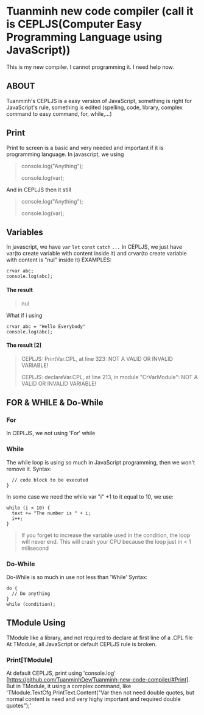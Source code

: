 # Tuanminh new code compiler (call it is CEPLJS(Computer Easy Programming Language using JavaScript))
This is my new compiler. I cannot programming it. I need help now.
## ABOUT
Tuanminh's CEPLJS is a easy version of JavaScript, something is right for JavaScript's rule, something is edited (spelling, code, library, complex command to easy command, for, while,...)
## Print
Print to screen is a basic and very needed and important if it is programming language. In javascript, we using
> console.log("Anything");
> 
> console.log(var);

And in CEPLJS then it still

> console.log("Anything");
> 
> console.log(var);
## Variables
In javascript, we have `var` `let` `const` `catch` `...`
In CEPLJS, we just have var(to create variable with content inside it) and crvar(to create variable with content is "nul" inside it)
EXAMPLES:
```
crvar abc;
console.log(abc);
```
#### The result
> nul

What if i using 
```
crvar abc = "Hello Everybody"
console.log(abc);
```
#### The result [2]
> CEPLJS: PrintVar.CPL, at line 323: NOT A VALID OR INVALID VARIABLE!
> 
> CEPLJS: declareVar.CPL, at line 213, in module "CrVarModule":  NOT A VALID OR INVALID VARIABLE!

## FOR & WHILE & Do-While
### For
In CEPLJS, we not using 'For' while
### While
The while loop is using so much in JavaScript programming, then we won't remove it.
Syntax:
```while (condition) {
  // code block to be executed
}
```
In some case we need the while var "i" +1 to it equal to 10, we use:
```var i = 10
while (i < 10) {
  text += "The number is " + i;
  i++;
}
```
> If you forget to increase the variable used in the condition, the loop will never end. This will crash your CPU because the loop just in < 1 milisecond
### Do-While
Do-While is so much in use not less than 'While'
Syntax:
```
do {
  // Do anything
}
while (condition);
```
## TModule Using
TModule like a library, and not required to declare at first line of a .CPL file
At TModule, all JavaScript or default CEPLJS rule is broken.
### Print[TModule]
At default CEPLJS, print using 'console.log' [https://github.com/TuanminhDev/Tuanminh-new-code-compiler/#Print]. But in TModule, it using a complex command, like 'TModule.TextCfg.PrintText.Content("Var then not need double quotes, but normal content is need and very highy important and required double quotes");'
 

